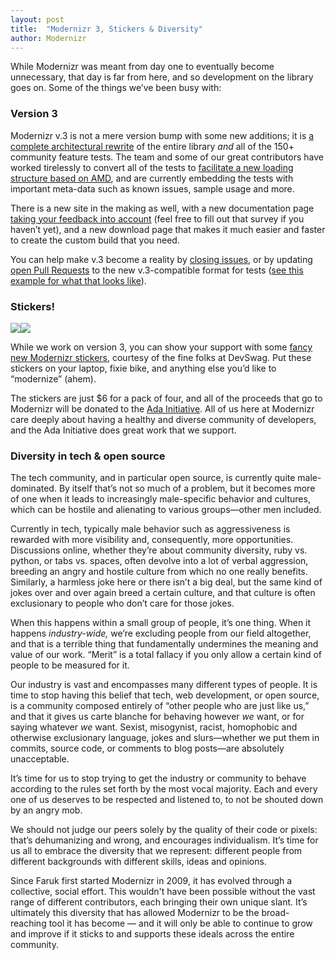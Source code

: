 ```yaml
---
layout: post
title:  "Modernizr 3, Stickers & Diversity"
author: Modernizr
---
```


While Modernizr was meant from day one to eventually become unnecessary, that day is far from here, and so development on the library goes on. Some of the things we’ve been busy with:

### Version 3

Modernizr v.3 is not a mere version bump with some new additions; it is [a complete architectural rewrite](http://alexsexton.com/talks/modernizr-3-workflow/) of the entire library *and* all of the 150+ community feature tests. The team and some of our great contributors have worked tirelessly to convert all of the tests to [facilitate a new loading structure based on AMD](http://alexsexton.com/talks/modernizr-3-workflow/#/23/1), and are currently embedding the tests with important meta-data such as known issues, sample usage and more. 

There is a new site in the making as well, with a new documentation page [taking your feedback into account](http://www.surveymonkey.com/s/BYKMMS7) (feel free to fill out that survey if you haven’t yet), and a new download page that makes it much easier and faster to create the custom build that you need.

You can help make v.3 become a reality by [closing issues](https://github.com/Modernizr/Modernizr/issues?state=open), or by updating [open Pull Requests](https://github.com/Modernizr/Modernizr/pulls) to the new v.3-compatible format for tests ([see this example for what that looks like](https://github.com/Modernizr/Modernizr/blob/master/feature-detects/a/download.js)).

### Stickers!

<img src=”http://modernizr.com/i/posts/modernizr-sticker.jpg” height=”240”><img src=”http://modernizr.com/i/posts/modernizr-sticker-laptop.jpg” height=”240”>

While we work on version 3, you can show your support with some [fancy new Modernizr stickers](http://devswag.com/products/modernizr-stickers-4), courtesy of the fine folks at DevSwag. Put these stickers on your laptop, fixie bike, and anything else you’d like to “modernize” (ahem).

The stickers are just $6 for a pack of four, and all of the proceeds that go to Modernizr will be donated to the [Ada Initiative](http://adainitiative.org/). All of us here at Modernizr care deeply about having a healthy and diverse community of developers, and the Ada Initiative does great work that we support.

### Diversity in tech & open source

The tech community, and in particular open source, is currently quite male-dominated. By itself that’s not so much of a problem, but it becomes more of one when it leads to increasingly male-specific behavior and cultures, which can be hostile and alienating to various groups—other men included.

Currently in tech, typically male behavior such as aggressiveness is rewarded with more visibility and, consequently, more opportunities. Discussions online, whether they’re about community diversity, ruby vs. python, or tabs vs. spaces, often devolve into a lot of verbal aggression, breeding an angry and hostile culture from which no one really benefits. Similarly, a harmless joke here or there isn’t a big deal, but the same kind of jokes over and over again breed a certain culture, and that culture is often exclusionary to people who don’t care for those jokes.

When this happens within a small group of people, it’s one thing. When it happens *industry-wide,* we’re excluding people from our field altogether, and that is a terrible thing that fundamentally undermines the meaning and value of our work. “Merit” is a total fallacy if you only allow a certain kind of people to be measured for it.

Our industry is vast and encompasses many different types of people. It is time to stop having this belief that tech, web development, or open source, is a community composed entirely of “other people who are just like us,” and that it gives us carte blanche for behaving however *we* want, or for saying whatever *we* want. Sexist, misogynist, racist, homophobic and otherwise exclusionary language, jokes and slurs—whether we put them in commits, source code, or comments to blog posts—are absolutely unacceptable.

It’s time for us to stop trying to get the industry or community to behave according to the rules set forth by the most vocal majority. Each and every one of us deserves to be respected and listened to, to not be shouted down by an angry mob.

We should not judge our peers solely by the quality of their code or pixels: that’s dehumanizing and wrong, and encourages individualism. It’s time for us all to embrace the diversity that we represent: different people from different backgrounds with different skills, ideas and opinions.

Since Faruk first started Modernizr in 2009, it has evolved through a collective, social effort. This wouldn't have been possible without the vast range of different contributors, each bringing their own unique slant. It’s ultimately this diversity that has allowed Modernizr to be the broad-reaching tool it has become — and it will only be able to continue to grow and improve if it sticks to and supports these ideals across the entire community.